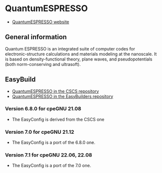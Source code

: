 # QuantumESPRESSO

  * [QuantumESPRESSO website](https://www.quantum-espresso.org/)


## General information

Quantum ESPRESSO is an integrated suite of computer codes for 
electronic-structure calculations and materials modeling at the nanoscale. It is
based on density-functional theory, plane waves, and pseudopotentials (both 
norm-conserving and ultrasoft).


## EasyBuild

  * [QuantumESPRESSO in the CSCS repository](https://github.com/easybuilders/CSCS/tree/master/easybuild/easyconfigs/q/QuantumESPRESSO)
  * [QuantumESPRESSO in the EasyBuilders repository](https://github.com/easybuilders/easybuild-easyconfigs/tree/develop/easybuild/easyconfigs/q/QuantumESPRESSO)


### Version 6.8.0 for cpeGNU 21.08

  * The EasyConfig is derived from the CSCS one


### Version 7.0 for cpeGNU 21.12

  * The EasyConfig is a port of the 6.8.0 one.


### Version 7.1 for cpeGNU 22.06, 22.08

  * The EasyConfig is a port of the 7.0 one. 

